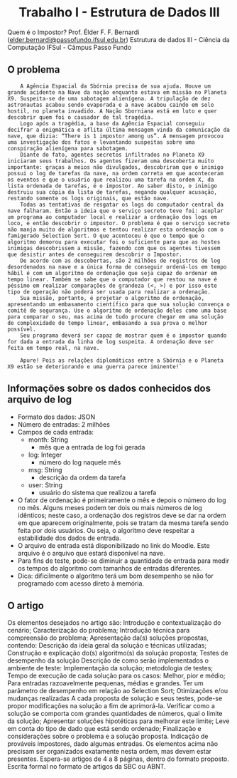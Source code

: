 # <center>Trabalho I - Estrutura de Dados III</center>
Quem é o Impostor?
Prof. Élder F. F. Bernardi (elder.bernardi@passofundo.ifsul.edu.br)
 Estrutura de dados III - Ciência da Computação
IFSul - Câmpus Passo Fundo
## O problema
		A Agência Espacial da Sbórnia precisa de sua ajuda. Houve um grande acidente na Nave da nação enquanto estava em missão no Planeta X9. Suspeita-se de uma sabotagem alienígena. A tripulação de dez astronautas acabou sendo evaporada e a nave acabou caindo em solo hostil, no planeta invadido. A Nação Sborniana está em luto e quer descobrir quem foi o causador de tal tragédia.
		Logo após a tragédia, a base da Agência Espacial conseguiu decifrar a enigmática e aflita última mensagem vinda da comunicação da nave, que dizia: “There is 1 impostor among us”. A mensagem provocou uma investigação dos fatos e levantando suspeitas sobre uma conspiração alienígena para sabotagem. 
		Diante do fato, agentes secretos infiltrados no Planeta X9 iniciaram seus trabalhos. Os agentes fizeram uma descoberta muito importante: graças a meios não divulgados, descobriram que o inimigo possui o log de tarefas da nave, na ordem correta em que aconteceram os eventos e que o usuário que realizou uma tarefa na ordem X, da lista ordenada de tarefas, é o impostor. Ao saber disto, o inimigo destruiu sua cópia da lista de tarefas, negando qualquer acusação, restando somente os logs originais, que estão nave.
		Todas as tentativas de resgatar os logs do computador central da nave falharam. Então a ideia que o serviço secreto teve foi: acoplar um programa ao computador local e realizar a ordenação dos logs em loco, e então descobrir o impostor. O problema é que o serviço secreto não manja muito de algoritmos e tentou realizar esta ordenação com o famigerado Selection Sort. O que aconteceu é que o tempo que o algoritmo demorou para executar foi o suficiente para que as hostes inimigas descobrissem a missão, fazendo com que os agentes tivessem que desistir antes de conseguirem descobrir o Impostor.
		De acordo com as descobertas, são 2 milhões de registros de log desordenados na nave e a única forma de conseguir ordená-los em tempo hábil é com um algoritmo de ordenação que seja capaz de ordenar em tempo linear. Também se sabe que o computador que restou na nave é péssimo em realizar comparações de grandeza (<, >) e por isso este tipo de operação não poderá ser usada para realizar a ordenação.
		Sua missão, portanto, é projetar o algoritmo de ordenação, apresentando um embasamento científico para que sua solução convença o comitê de segurança. Use o algoritmo de ordenação deles como uma base para comparar o seu, mas acima de tudo procure chegar em uma solução de complexidade de tempo linear, embasando a sua prova o melhor possível.
		Seu programa deverá ser capaz de mostrar quem é o impostor quando for dada a entrada da linha de log suspeita. A ordenação deve ser feita em tempo real, na nave.

		Apure! Pois as relações diplomáticas entre a Sbórnia e o Planeta X9 estão se deteriorando e uma guerra parece iminente!`

## Informações sobre os dados conhecidos dos arquivo de log
* Formato dos dados: JSON
* Número de entradas: 2 milhões
* Campos de cada entrada:
	* month: String
		* mês que a entrada de log foi gerada
	* log: Integer
		* número do log naquele mês
	* msg: String
		* descrição da ordem da tarefa
	* user: String
		* usuário do sistema que realizou a tarefa
* O fator de ordenação é primeiramente o mês e depois o número do log no mês. Alguns meses podem ter dois ou mais números de log idênticos; neste caso, a ordenação dos registros deve se dar na ordem em que aparecem originalmente, pois se tratam da mesma tarefa sendo feita por dois usuários. Ou seja, o algoritmo deve respeitar a estabilidade dos dados de entrada.
* O arquivo de entrada está disponibilizado no link do Moodle. Este arquivo é o arquivo que estará disponível na nave.
* Para fins de teste, pode-se diminuir a quantidade de entrada para medir os tempos do algoritmo com tamanhos de entradas diferentes.
* Dica: dificilmente o algoritmo terá um bom desempenho se não for programado com acesso direto à memória.
## O artigo	
Os elementos desejados no artigo são:
Introdução e contextualização do cenário;
Caracterização do problema;
Introdução técnica para compreensão do problema;
Apresentação da(s) soluções propostas, contendo:
Descrição da ideia geral da solução e técnicas utilizadas;
Construção e explicação do(s) algoritmo(s) da solução proposta;
Testes de desempenho da solução
Descrição de como serão implementados o ambiente de teste:
Implementação da solução;
metodologia de testes;
Tempo de execução de cada solução para os casos:
Melhor, pior e médio;
Para entradas razoavelmente pequenas, médias e grandes.
Ter um parâmetro de desempenho em relação ao Selection Sort;
Otimizações e/ou mudanças realizadas
A cada proposta de solução e seus testes, pode-se propor modificações na solução a fim de aprimorá-la. 
Verificar como a solução se comporta com grandes quantidades de números, qual o limite da solução;
Apresentar soluções hipotéticas para melhorar este limite;
Leve em conta do tipo de dado que está sendo ordenado;
Finalização e considerações sobre o problema e a solução proposta.
Indicação de prováveis impostores, dado algumas entradas.
	Os elementos acima não precisam ser organizados exatamente nesta ordem, mas devem estar presentes. Espera-se artigos de 4 a 8 páginas, dentro do formato proposto.
Escrita formal no formato de artigos da SBC ou ABNT.
